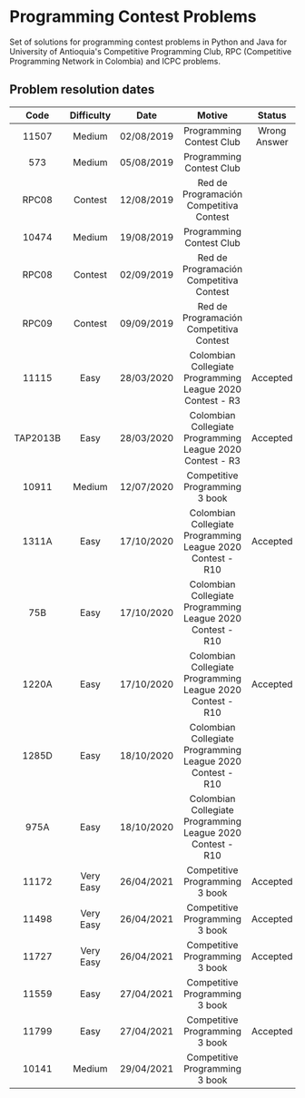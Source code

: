 # Programming Contest Problems
Set of solutions for programming contest problems in Python and Java for University of Antioquia's Competitive Programming Club, RPC (Competitive Programming Network in Colombia) and ICPC problems.

## Problem resolution dates

| Code          | Difficulty    | Date       | Motive                                                     | Status       |
|:-------------:|:-------------:|:----------:|:----------------------------------------------------------:|:------------:|
| 11507         | Medium        | 02/08/2019 | Programming Contest Club                                   | Wrong Answer |
| 573           | Medium        | 05/08/2019 | Programming Contest Club                                   |              |
| RPC08         | Contest       | 12/08/2019 | Red de Programación Competitiva Contest                    |              |
| 10474         | Medium        | 19/08/2019 | Programming Contest Club                                   |              |
| RPC08         | Contest       | 02/09/2019 | Red de Programación Competitiva Contest                    |              |
| RPC09         | Contest       | 09/09/2019 | Red de Programación Competitiva Contest                    |              |
| 11115         | Easy          | 28/03/2020 | Colombian Collegiate Programming League 2020 Contest - R3  | Accepted     |
| TAP2013B      | Easy          | 28/03/2020 | Colombian Collegiate Programming League 2020 Contest - R3  | Accepted     |
| 10911         | Medium        | 12/07/2020 | Competitive Programming 3 book                             |              |
| 1311A         | Easy          | 17/10/2020 | Colombian Collegiate Programming League 2020 Contest - R10 | Accepted     |
| 75B           | Easy          | 17/10/2020 | Colombian Collegiate Programming League 2020 Contest - R10 |              |
| 1220A         | Easy          | 17/10/2020 | Colombian Collegiate Programming League 2020 Contest - R10 | Accepted     |
| 1285D         | Easy          | 18/10/2020 | Colombian Collegiate Programming League 2020 Contest - R10 |              |
| 975A          | Easy          | 18/10/2020 | Colombian Collegiate Programming League 2020 Contest - R10 |              |
| 11172         | Very Easy     | 26/04/2021 | Competitive Programming 3 book                             | Accepted     |
| 11498         | Very Easy     | 26/04/2021 | Competitive Programming 3 book                             | Accepted     |
| 11727         | Very Easy     | 26/04/2021 | Competitive Programming 3 book                             | Accepted     |
| 11559         | Easy          | 27/04/2021 | Competitive Programming 3 book                             |              |
| 11799         | Easy          | 27/04/2021 | Competitive Programming 3 book                             | Accepted     |
| 10141         | Medium        | 29/04/2021 | Competitive Programming 3 book                             |              |
